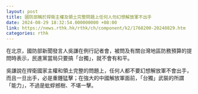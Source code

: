 ```yaml
---
layout: post
title: 國防部稱於捍衛主權及領土完整問題上任何人勿幻想解放軍不出手
date: 2024-08-29 18:32:54.000000000 +08:00
link: https://news.rthk.hk/rthk/ch/component/k2/1768200-20240829.htm
categories: rthk
---
```


在北京，國防部新聞發言人吳謙在例行記者會，被問及有關台灣地區防務預算的提問時表示，民進黨當局只要搞「台獨」，就不會有和平。

吳謙說在捍衛國家主權和領土完整的問題上，任何人都不要幻想解放軍不會出手，而且一旦出手，必是重錘猛擊；在強大的中國解放軍面前，「台獨」武裝的所謂「能力」，不過是蚍蜉撼樹、不堪一擊。
